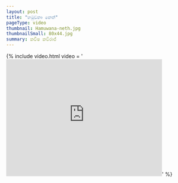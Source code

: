 ```yaml
---
layout: post
title: "හමුවනා නෙත්"
pageType: video
thumbnail: Hamuwana-neth.jpg
thumbnailSmall: 80x44.jpg
summary: කවීෂ කවිරාජ්
---
```


{% include video.html video = '<iframe width="420" height="315" src="https://www.youtube.com/embed/6mJHuRxtpWk" frameborder="0" allowfullscreen></iframe>' %} 
